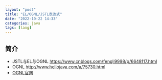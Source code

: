 ```yaml
---
layout: "post"
title: "EL/OGNL/JSTL表达式"
date: "2022-10-22 14:33"
categories: java
tags: [lang]
---
```


## 简介

- JSTL与EL与OGNL https://www.cnblogs.com/fengli9998/p/6648117.html
- OGNL http://www.hellojava.com/a/75730.html
- [OGNL官网](https://commons.apache.org/proper/commons-ognl/)




